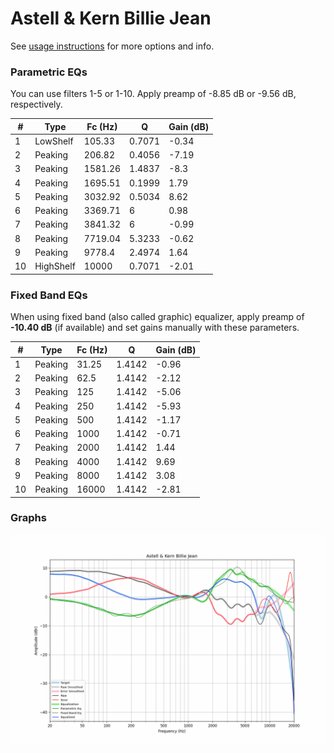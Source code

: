 # Astell & Kern Billie Jean
See [usage instructions](https://github.com/jaakkopasanen/AutoEq#usage) for more options and info.

### Parametric EQs
You can use filters 1-5 or 1-10. Apply preamp of -8.85 dB or -9.56 dB, respectively.

|   # | Type      |   Fc (Hz) |      Q |   Gain (dB) |
|-----|-----------|-----------|--------|-------------|
|   1 | LowShelf  |    105.33 | 0.7071 |       -0.34 |
|   2 | Peaking   |    206.82 | 0.4056 |       -7.19 |
|   3 | Peaking   |   1581.26 | 1.4837 |       -8.3  |
|   4 | Peaking   |   1695.51 | 0.1999 |        1.79 |
|   5 | Peaking   |   3032.92 | 0.5034 |        8.62 |
|   6 | Peaking   |   3369.71 | 6      |        0.98 |
|   7 | Peaking   |   3841.32 | 6      |       -0.99 |
|   8 | Peaking   |   7719.04 | 5.3233 |       -0.62 |
|   9 | Peaking   |   9778.4  | 2.4974 |        1.64 |
|  10 | HighShelf |  10000    | 0.7071 |       -2.01 |

### Fixed Band EQs
When using fixed band (also called graphic) equalizer, apply preamp of **-10.40 dB** (if available) and set gains manually with these parameters.

|   # | Type    |   Fc (Hz) |      Q |   Gain (dB) |
|-----|---------|-----------|--------|-------------|
|   1 | Peaking |     31.25 | 1.4142 |       -0.96 |
|   2 | Peaking |     62.5  | 1.4142 |       -2.12 |
|   3 | Peaking |    125    | 1.4142 |       -5.06 |
|   4 | Peaking |    250    | 1.4142 |       -5.93 |
|   5 | Peaking |    500    | 1.4142 |       -1.17 |
|   6 | Peaking |   1000    | 1.4142 |       -0.71 |
|   7 | Peaking |   2000    | 1.4142 |        1.44 |
|   8 | Peaking |   4000    | 1.4142 |        9.69 |
|   9 | Peaking |   8000    | 1.4142 |        3.08 |
|  10 | Peaking |  16000    | 1.4142 |       -2.81 |

### Graphs
![](./Astell%20&%20Kern%20Billie%20Jean.png)
